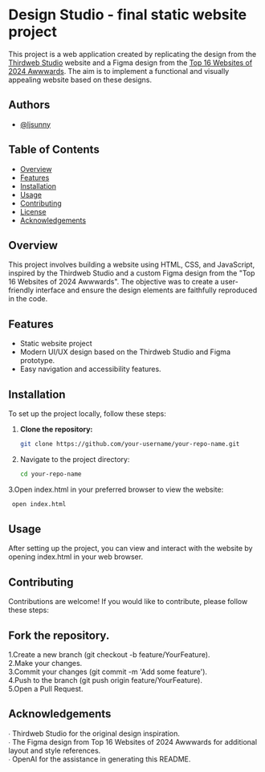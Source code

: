 # Design Studio - final static website project

This project is a web application created by replicating the design from the [Thirdweb Studio](https://thirdweb.studio/index.html) website and a Figma design from the [Top 16 Websites of 2024 Awwwards](https://www.figma.com/community/file/1186347039232004456/top-16-websites-of-2024-awwwards). The aim is to implement a functional and visually appealing website based on these designs.

## Authors
- [@ljsunny](https://github.com/ljsunny)
  
## Table of Contents

- [Overview](#overview)
- [Features](#features)
- [Installation](#installation)
- [Usage](#usage)
- [Contributing](#contributing)
- [License](#license)
- [Acknowledgements](#acknowledgements)

## Overview

This project involves building a website using HTML, CSS, and JavaScript, inspired by the Thirdweb Studio and a custom Figma design from the "Top 16 Websites of 2024 Awwwards". The objective was to create a user-friendly interface and ensure the design elements are faithfully reproduced in the code.

## Features
- Static website project
- Modern UI/UX design based on the Thirdweb Studio and Figma prototype.
- Easy navigation and accessibility features.

## Installation

To set up the project locally, follow these steps:

1. **Clone the repository:**

   ```sh
   git clone https://github.com/your-username/your-repo-name.git
2. Navigate to the project directory:
   ```sh
   cd your-repo-name
3.Open index.html in your preferred browser to view the website:
  ```sh
   open index.html
   ```
## Usage
After setting up the project, you can view and interact with the website by opening index.html in your web browser. 

## Contributing
Contributions are welcome! If you would like to contribute, please follow these steps:

## Fork the repository.
1.Create a new branch (git checkout -b feature/YourFeature).<br/>
2.Make your changes.<br/>
3.Commit your changes (git commit -m 'Add some feature').<br/>
4.Push to the branch (git push origin feature/YourFeature).<br/>
5.Open a Pull Request.

## Acknowledgements
∙ Thirdweb Studio for the original design inspiration.<br/>
∙ The Figma design from Top 16 Websites of 2024 Awwwards for additional layout and style references.<br/>
∙ OpenAI for the assistance in generating this README.
